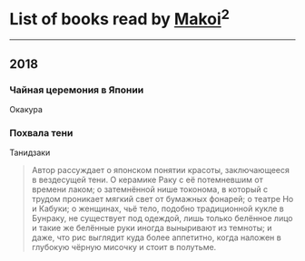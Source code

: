 # List of books read by [Makoi](http://vk.com/id166726857)<sup>2</sup>
---

## 2018

### Чайная церемония в Японии
Окакура


### Похвала тени
Танидзаки
> Автор рассуждает о японском понятии красоты, заключающееся в вездесущей тени. О керамике Раку с её потемневшим от времени лаком; о затемнённой нише токонома, в который с трудом проникает мягкий свет от бумажных фонарей; о театре Но и Кабуки; о женщинах, чьё тело, подобно традиционной кукле в Бунраку, не существует под одеждой, лишь только белённое лицо и такие же белённые руки иногда выныривают из темноты; и даже, что рис выглядит куда более аппетитно, когда наложен в глубокую чёрную мисочку и стоит в полутьме.



